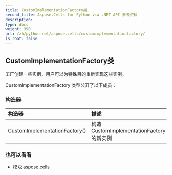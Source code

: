 ```yaml
---
title: CustomImplementationFactory类
second_title: Aspose.Cells for Python via .NET API 参考资料
description:
type: docs
weight: 390
url: /zh/python-net/aspose.cells/customimplementationfactory/
is_root: false
---
```

## CustomImplementationFactory类
工厂创建一些实例，用户可以为特殊目的重新实现这些实例。



CustomImplementationFactory 类型公开了以下成员：

### 构造器
|构造器|描述|
| :- | :- |
| [CustomImplementationFactory()](/cells/zh/python-net/aspose.cells/customimplementationfactory/__init__/#) |构造 CustomImplementationFactory 的新实例|



### 也可以看看
* 模块 [aspose.cells](..)
